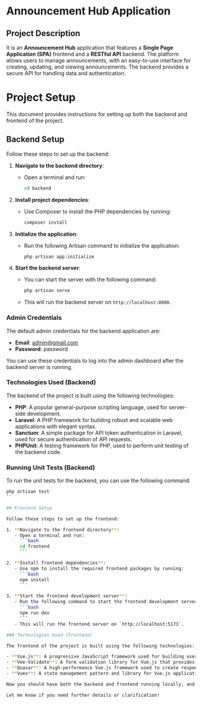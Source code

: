 # Announcement Hub Application

## Project Description

It is an **Announcement Hub** application that features a **Single Page Application (SPA)** frontend and a **RESTful API** backend. The platform allows users to manage announcements, with an easy-to-use interface for creating, updating, and viewing announcements. The backend provides a secure API for handling data and authentication.

# Project Setup

This document provides instructions for setting up both the backend and frontend of the project.

## Backend Setup

Follow these steps to set up the backend:

1. **Navigate to the backend directory**:
   - Open a terminal and run:
     ```bash
     cd backend
     ```

2. **Install project dependencies**:
   - Use Composer to install the PHP dependencies by running:
     ```bash
     composer install
     ```

3. **Initialize the application**:
   - Run the following Artisan command to initialize the application:
     ```bash
     php artisan app:initialize
     ```

4. **Start the backend server**:
   - You can start the server with the following command:
     ```bash
     php artisan serve
     ```
   - This will run the backend server on `http://localhost:8000`.

### Admin Credentials

The default admin credentials for the backend application are:

- **Email**: admin@gmail.com
- **Password**: password

You can use these credentials to log into the admin dashboard after the backend server is running.

### Technologies Used (Backend)

The backend of the project is built using the following technologies:

- **PHP**: A popular general-purpose scripting language, used for server-side development.
- **Laravel**: A PHP framework for building robust and scalable web applications with elegant syntax.
- **Sanctum**: A simple package for API token authentication in Laravel, used for secure authentication of API requests.
- **PHPUnit**: A testing framework for PHP, used to perform unit testing of the backend code.

### Running Unit Tests (Backend)

To run the unit tests for the backend, you can use the following command:

```bash
php artisan test
``

## Frontend Setup

Follow these steps to set up the frontend:

1. **Navigate to the frontend directory**:
   - Open a terminal and run:
     ```bash
     cd frontend
     ```

2. **Install frontend dependencies**:
   - Use npm to install the required frontend packages by running:
     ```bash
     npm install
     ```

3. **Start the frontend development server**:
   - Run the following command to start the frontend development server:
     ```bash
     npm run dev
     ```
   - This will run the frontend server on `http://localhost:5173`.

### Technologies Used (Frontend)

The frontend of the project is built using the following technologies:

- **Vue.js**: A progressive JavaScript framework used for building user interfaces.
- **Vee-Validate**: A form validation library for Vue.js that provides an easy way to handle form validation.
- **Quasar**: A high-performance Vue.js framework used to create responsive web and mobile applications with a rich set of components and tools.
- **Vuex**: A state management pattern and library for Vue.js applications, used to manage the state of the frontend application.

Now you should have both the backend and frontend running locally, and you can start developing or testing the project.

Let me know if you need further details or clarification!
